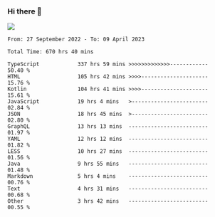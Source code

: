 ### Hi there 👋

<!--<a href="https://github.com/search?o=desc&q=author%3Abushiyi&s=committer-date&type=Commits">-->
<!--    <img align="center" height = "178" src="https://github-readme-stats.vercel.app/api?username=bushiyi&count_private=true&show_icons=true&theme=noctis_minimus&hide=contribs&include_all_commits=true" />-->
<!--</a>-->
<!--<a href="https://github.com/bushiyi?tab=repositories">-->
<!--    <img align="center" height = "178" src="https://github-readme-stats.vercel.app/api/top-langs/?username=bushiyi&count_private=true&theme=noctis_minimus" />-->
<!--</a>-->
 
<!-- [![Ashutosh's github activity graph](https://activity-graph.herokuapp.com/graph?username=bushiyi&theme=react&bg_color=1B2932&point=698B69&line=698B69)](https://github.com/ashutosh00710/github-readme-activity-graph)
 -->


![](https://raw.githubusercontent.com/bushiyi/bushiyi/master/assets/github-contribution-grid-snake.svg)

<!--START_SECTION:waka-->

```text
From: 27 September 2022 - To: 09 April 2023

Total Time: 670 hrs 40 mins

TypeScript            337 hrs 59 mins >>>>>>>>>>>>>------------   50.40 %
HTML                  105 hrs 42 mins >>>>---------------------   15.76 %
Kotlin                104 hrs 41 mins >>>>---------------------   15.61 %
JavaScript            19 hrs 4 mins   >------------------------   02.84 %
JSON                  18 hrs 45 mins  >------------------------   02.80 %
GraphQL               13 hrs 13 mins  -------------------------   01.97 %
YAML                  12 hrs 12 mins  -------------------------   01.82 %
LESS                  10 hrs 27 mins  -------------------------   01.56 %
Java                  9 hrs 55 mins   -------------------------   01.48 %
Markdown              5 hrs 4 mins    -------------------------   00.76 %
Text                  4 hrs 31 mins   -------------------------   00.68 %
Other                 3 hrs 42 mins   -------------------------   00.55 %
```

<!--END_SECTION:waka-->

